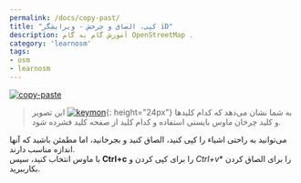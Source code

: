 ```yaml
---
permalink: /docs/copy-past/
title: "کپی، الصاق و چرخش - ویرایشگر iD"
description: آموزش گام به گام OpenStreetMap .
category: 'learnosm'
tags:
- osm
- learnosm
---
```



<p><a target="_blank" rel="noopener noreferrer" href="/hotosm/learnosm/blob/gh-pages/images/hot-tips/copy-paste.gif"><img src="/hotosm/learnosm/raw/gh-pages/images/hot-tips/copy-paste.gif" alt="copy-paste" style="max-width:100%;"></a></p>
<blockquote>
<p>این تصویر <a target="_blank" rel="noopener noreferrer" href="/hotosm/learnosm/blob/gh-pages/images/hot-tips/keymon.png"><img src="/hotosm/learnosm/raw/gh-pages/images/hot-tips/keymon.png" alt="keymon" style="max-width:100%;"></a>{: height="24px"} به شما نشان می‌دهد که کدام کلیدها و کلید چرخان ماوس بایستی استفاده و کدام کلید از صفحه کلید فشرده شود.</p>
</blockquote>
<p>می‌توانید به راحتی اشیاء را کپی کنید، الصاق کنید و بجرخانید، اما مطمئن باشید که آنها اندازه مناسب دارند.<br>
با ماوس انتخاب کنید، سپس <strong>Ctrl+c</strong> را برای کپی کردن و <em>Ctrl+v</em>* را برای الصاق کردن بکارببرید.</p>

